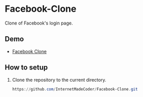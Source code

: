 # Facebook-Clone
Clone of Facebook's login page.

## Demo
- [Facebook Clone](https://internetmadecoder.github.io/Facebook-Clone/)

## How to setup
1. Clone the repository to the current directory.
   ```powershell
   https://github.com/InternetMadeCoder/Facebook-Clone.git
   ```
